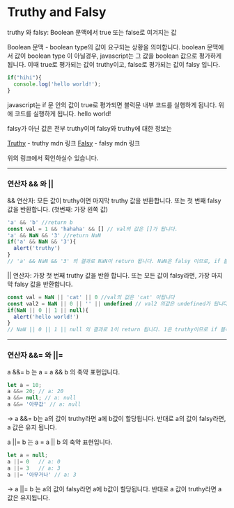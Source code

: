 Truthy and Falsy
========

truthy 와 falsy: Boolean 문맥에서 true 또는 false로 여겨지는 값

Boolean 문맥 - boolean type의 값이 요구되는 상황을 의미합니다. boolean 문맥에서 값이 boolean type 이 아닐경우, javascript는 그 값을 boolean 값으로 평가하게 됩니다. 이때 true로 평가되는 값이 truthy이고, false로 평가되는 값이 falsy 입니다.

``` javascript
if("hihi"){
  console.log('hello world!');
}
```
javascript는 if 문 안의 값이 true로 평가되면 블럭문 내부 코드를 실행하게 됩니다. 위에 코드를 실행하게 됩니다. hello world!

falsy가 아닌 값은 전부 truthy이며 falsy와 truthy에 대한 정보는

[Truthy](https://developer.mozilla.org/ko/docs/Glossary/Truthy) - truthy mdn 링크
[Falsy](https://developer.mozilla.org/ko/docs/Glossary/Falsy) - falsy mdn 링크

위의 링크에서 확인하실수 있습니다.
- - -
### 연산자 && 와 ||

&& 연산자: 모든 값이 truthy이면 마지막 truthy 값을 반환합니다. 또는 첫 번째 falsy 값을 반환합니다. (첫번째: 가장 왼쪽 값)

```javascript
'a' && 'b' //return b
const val = 1 && 'hahaha' && [] // val의 값은 []가 됩니다.
'a' && NaN && '3' //return NaN
if('a' && NaN && '3'){
  alert('truthy')
}
// 'a' && NaN && '3' 의 결과로 NaN이 return 됩니다. NaN은 falsy 이므로, if 블럭문 안에 있는 alert 코드는 실행되지 않게됩니다.
```


|| 연산자: 가장 첫 번째 truthy 값을 반환 합니다. 또는 모든 값이 falsy라면, 가장 마지막 falsy 값을 반환합니다.

```javascript
const val = NaN || 'cat' || 0 //val의 값은 'cat' 이됩니다
const val2 = NaN || 0 || '' || undefined // val2 의값은 undefined가 됩니다.
if(NaN || 0 || 1 || null){
  alert('hello world!')
}
// NaN || 0 || 1 || null 의 결과로 1이 return 됩니다. 1은 truthy이므로 if 블록문 내부의 alert 코드가 실행됩니다. hello world!
```
- - -

### 연산자 &&= 와 ||=

a &&= b 는 a = a && b 의 축약 표현입니다.

```javascript
let a = 10;
a &&= 20; // a: 20
a &&= null; // a: null
a &&= '아무값' // a: null
```
-> a &&= b는 a의 값이 truthy라면 a에 b값이 할당됩니다. 반대로 a의 값이 falsy라면, a 값은 유지 됩니다.

a ||= b 는 a = a || b 의 축약 표현입니다.

```javascript
let a = null;
a ||= 0   // a: 0
a ||= 3   // a: 3
a ||= '아무거나' // a: 3
```

-> a ||= b 는 a의 값이 falsy라면 a에 b값이 할당됩니다. 반대로 a 값이 truthy라면 a값은 유지됩니다.